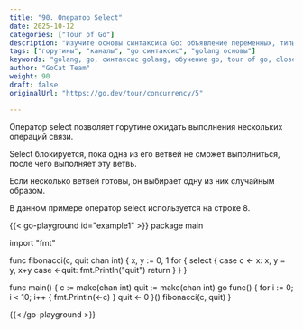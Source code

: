 ```yaml
---
title: "90. Оператор Select"
date: 2025-10-12
categories: ["Tour of Go"]
description: "Изучите основы синтаксиса Go: объявление переменных, типы данных, константы и приведение типов с практическими примерами"
tags: ["горутины", "каналы", "go синтаксис", "golang основы"]
keywords: "golang, go, синтаксис golang, обучение go, tour of go, close в каналах, go каналы, конкурентность в go, оператор select в каналах"
author: "GoCat Team"
weight: 90
draft: false
originalUrl: "https://go.dev/tour/concurrency/5"

---
```

Оператор select позволяет горутине ожидать выполнения нескольких операций связи.

Select блокируется, пока одна из его ветвей не сможет выполниться, после чего выполняет эту ветвь.

Если несколько ветвей готовы, он выбирает одну из них случайным образом.

В данном примере оператор select используется на строке 8.



{{< go-playground id="example1" >}}
package main

import "fmt"

func fibonacci(c, quit chan int) {
    x, y := 0, 1
    for {
        select {
        case c <- x:
            x, y = y, x+y
        case <-quit:
            fmt.Println("quit")
            return
        }
    }
}

func main() {
    c := make(chan int)
    quit := make(chan int)
    go func() {
        for i := 0; i < 10; i++ {
            fmt.Println(<-c)
        }
        quit <- 0
    }()
    fibonacci(c, quit)
}

{{< /go-playground >}} 